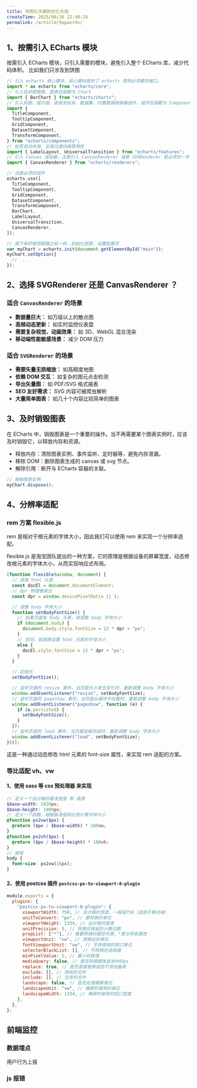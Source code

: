 ```yaml
---
title: 可视化大屏的优化方向
createTime: 2025/06/26 22:40:24
permalink: /article/9apaxrdv/
---
```


## 1、按需引入 ECharts 模块

按需引入 ECharts 模块，只引入需要的模块，避免引入整个 ECharts 库，减少代码体积。
比如我们只涉及到饼图

```js :collapsed-lines=10
// 引入 echarts 核心模块，核心模块提供了 echarts 使用必须要的接口。
import * as echarts from "echarts/core";
// 引入柱状图图表，图表后缀都为 Chart
import { BarChart } from "echarts/charts";
// 引入标题，提示框，直角坐标系，数据集，内置数据转换器组件，组件后缀都为 Component
import {
  TitleComponent,
  TooltipComponent,
  GridComponent,
  DatasetComponent,
  TransformComponent,
} from "echarts/components";
// 标签自动布局、全局过渡动画等特性
import { LabelLayout, UniversalTransition } from "echarts/features";
// 引入 Canvas 渲染器，注意引入 CanvasRenderer 或者 SVGRenderer 是必须的一步
import { CanvasRenderer } from "echarts/renderers";

// 注册必须的组件
echarts.use([
  TitleComponent,
  TooltipComponent,
  GridComponent,
  DatasetComponent,
  TransformComponent,
  BarChart,
  LabelLayout,
  UniversalTransition,
  CanvasRenderer,
]);

// 接下来的使用就跟之前一样，初始化图表，设置配置项
var myChart = echarts.init(document.getElementById("main"));
myChart.setOption({
  // ...
});
```

## 2、选择 SVGRenderer 还是 CanvasRenderer ？

### 适合 `CanvasRenderer` 的场景

- **数据量巨大：** 如万级以上的散点图
- **高频动态更新：** 如实时监控仪表盘
- **需要复杂视觉、动画效果：** 如 3D、WebGL 混合渲染
- **移动端性能敏感场景：** 减少 DOM 压力

### 适合 `SVGRenderer` 的场景

- **需要矢量无损缩放：** 如高精度地图
- **依赖 DOM 交互：** 如复杂的图元点击检测
- **导出矢量图：** 如 PDF/SVG 格式报表
- **SEO 友好需求：** SVG 内容可被爬虫解析
- **大量简单图表：** 如几十个内容比较简单的图表

## 3、及时销毁图表

在 ECharts 中，销毁图表是一个重要的操作。当不再需要某个图表实例时，应该及时销毁它，以释放内存和资源。

- 释放内存：清除图表实例、事件监听、定时器等，避免内存泄漏。
- 移除 DOM：删除图表生成的 canvas 或 svg 节点。
- 解除引用：断开与 ECharts 容器的关联。

```js
// 销毁图表实例
myChart.dispose();
```

## 4、分辨率适配

### rem 方案 flexible.js

rem 是相对于根元素的字体大小，因此我们可以使用 rem 来实现一个分辨率适配。

flexible.js 是淘宝团队提出的一种方案，它的原理是根据设备的屏幕宽度，动态修改根元素的字体大小，从而实现响应式布局。

```js :collapsed-lines=10
(function flexible(window, document) {
  // 获取 html 元素
  const docEl = document.documentElement;
  // dpr 物理像素比
  const dpr = window.devicePixelRatio || 1;

  // 调整 body 字体大小
  function setBodyFontSize() {
    // 如果页面有 body 元素，就调整 body 字体大小
    if (document.body) {
      document.body.style.fontSize = 12 * dpr + "px";
    }
    // 否则，就直接设置 html 元素的字体大小
    else {
      docEl.style.fontSize = 12 * dpr + "px";
    }
  }

  // 初始化
  setBodyFontSize();

  // 监听页面的 resize 事件，当页面大小发生变化时，重新调整 body 字体大小
  window.addEventListener("resize", setBodyFontSize);
  // 监听页面的 pageshow 事件，当页面从缓存中加载时，重新调整 body 字体大小
  window.addEventListener("pageshow", function (e) {
    if (e.persisted) {
      setBodyFontSize();
    }
  });
  // 监听页面的 load 事件，当页面加载完成时，重新调整 body 字体大小
  window.addEventListener("load", setBodyFontSize);
})();
```

这是一种通过动态修改 html 元素的 font-size 属性，来实现 rem 适配的方案。

### 等比适配 vh、vw

#### 1、使用 sass 等 css 预处理器 来实现

```scss
// 定义一个设计稿的基准宽度 和 高度
$base-width: 1920px;
$base-height: 1080px;
// 定义一个函数，根据基准值和比例计算字体大小
@function px2vw($px) {
  @return ($px / $base-width) * 100vw;
}
@function px2vh($px) {
  @return ($px / $base-height) * 100vh;
}
// 使用
body {
  font-size: px2vw(16px);
}
```

#### 2、使用 postcss 插件 `postcss-px-to-viewport-8-plugin`

```js title="postcss.config.js" :collapsed-lines=10
module.exports = {
  plugins: {
    "postcss-px-to-viewport-8-plugin": {
      viewportWidth: 750, // 设计稿的宽度，一般是750（适用于移动端）
      unitToConvert: "px", // 要转换的单位
      viewportHeight: 1334, // 设计稿的高度
      unitPrecision: 5, // 转换后保留的小数位数
      propList: ["*"], // 需要转换的属性列表，*表示所有属性
      viewportUnit: "vw", // 转换后的单位
      fontViewportUnit: "vw", // 字体使用的视口单位
      selectorBlackList: [], // 不转换的选择器
      minPixelValue: 1, // 最小转换值
      mediaQuery: false, // 是否转换媒体查询中的px
      replace: true, // 是否直接替换值而不添加备用
      exclude: [], // 排除的文件
      include: [], // 包含的文件
      landscape: false, // 是否处理横屏情况
      landscapeUnit: "vw", // 横屏时使用的单位
      landscapeWidth: 1334, // 横屏时使用的视口宽度
    },
  },
};
```

## 前端监控

### 数据埋点

用户行为上报

### js 报错

###
